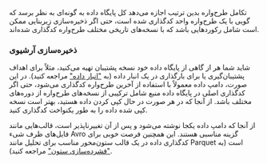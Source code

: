 تکامل طرح‌واره بدین ترتیب اجازه می‌دهد کل پایگاه داده به گونه‌ای به نظر برسد که گویی با یک طرح‌واره واحد کدگذاری شده است، حتی اگر ذخیره‌سازی زیربنایی ممکن است شامل رکوردهایی باشد که با نسخه‌های تاریخی مختلف طرح‌واره کدگذاری شده‌اند.

### ذخیره‌سازی آرشیوی

شاید شما هر از گاهی از پایگاه داده خود نسخه پشتیبان تهیه می‌کنید، مثلاً برای اهداف پشتیبان‌گیری یا برای بارگذاری در یک انبار داده (به ["انبار داده"](ch03.html#sec_storage_dwh) مراجعه کنید). در این صورت، دامپ داده معمولاً با استفاده از آخرین طرح‌واره کدگذاری می‌شود، حتی اگر کدگذاری اصلی در پایگاه داده منبع شامل ترکیبی از نسخه‌های طرح‌واره از دوره‌های مختلف باشد. از آنجا که در هر صورت در حال کپی کردن داده هستید، بهتر است نسخه کپی شده داده را به طور یکنواخت کدگذاری کنید.

از آنجا که دامپ داده یکجا نوشته می‌شود و پس از آن تغییرناپذیر است، قالب‌هایی مانند فایل‌های ظرف شیء Avro گزینه مناسبی هستند. این همچنین فرصت خوبی برای کدگذاری داده در یک قالب ستون‌محور مناسب برای تحلیل مانند Parquet است (به ["فشرده‌سازی ستون"](ch03.html#sec_storage_column_compression) مراجعه کنید).